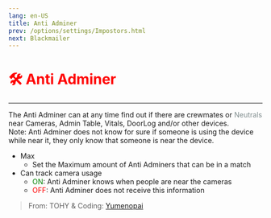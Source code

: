 ```yaml
---
lang: en-US
title: Anti Adminer
prev: /options/settings/Impostors.html
next: Blackmailer
---
```


# <font color="red">🛠️ <b>Anti Adminer</b></font> <Badge text="Support" type="tip" vertical="middle"/>
---

The Anti Adminer can at any time find out if there are crewmates or <font color=#7f8c8d>Neutrals</font> near Cameras, Admin Table, Vitals, DoorLog and/or other devices.<br>
Note: Anti Adminer does not know for sure if someone is using the device while near it, they only know that someone is near the device.
* Max
  * Set the Maximum amount of Anti Adminers that can be in a match
* Can track camera usage
  * <font color=green>ON</font>: Anti Adminer knows when people are near the cameras
  * <font color=red>OFF</font>: Anti Adminer does not receive this information

> From: TOHY & Coding: [Yumenopai](https://github.com/Yumenopai)